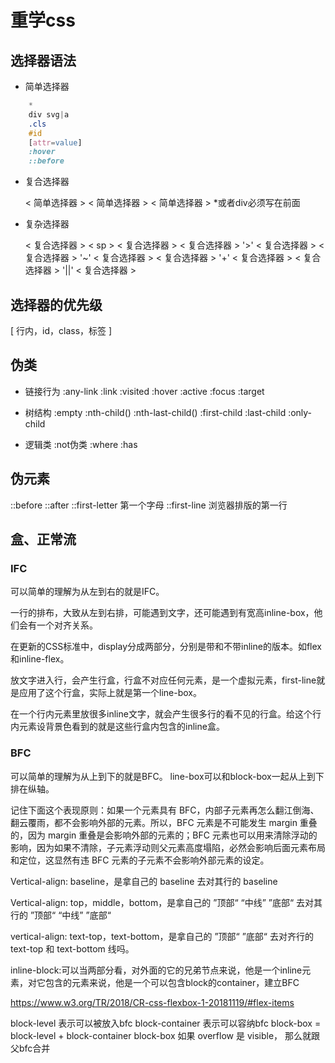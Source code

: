 # 重学css

## 选择器语法

* 简单选择器

```css
    *
    div svg|a
    .cls
    #id
    [attr=value]
    :hover
    ::before
```

* 复合选择器

    < 简单选择器 > < 简单选择器 > < 简单选择器 >
    *或者div必须写在前面

* 复杂选择器

    < 复合选择器 > < sp > < 复合选择器 >
    < 复合选择器 > '>' < 复合选择器 >
    < 复合选择器 > '~' < 复合选择器 >
    < 复合选择器 > '+' < 复合选择器 >
    < 复合选择器 > '||' < 复合选择器 >

## 选择器的优先级

[ 行内，id，class，标签  ]

## 伪类

* 链接行为
    :any-link
    :link :visited
    :hover
    :active
    :focus
    :target

* 树结构
    :empty
    :nth-child()
    :nth-last-child()
    :first-child :last-child :only-child

* 逻辑类
    :not伪类
    :where :has

## 伪元素

::before
::after
::first-letter 第一个字母
::first-line 浏览器排版的第一行

## 盒、正常流

### IFC

可以简单的理解为从左到右的就是IFC。

一行的排布，大致从左到右排，可能遇到文字，还可能遇到有宽高inline-box，他们会有一个对齐关系。

在更新的CSS标准中，display分成两部分，分别是带和不带inline的版本。如flex和inline-flex。

放文字进入行，会产生行盒，行盒不对应任何元素，是一个虚拟元素，first-line就是应用了这个行盒，实际上就是第一个line-box。

在一个行内元素里放很多inline文字，就会产生很多行的看不见的行盒。给这个行内元素设背景色看到的就是这些行盒内包含的inline盒。

### BFC

可以简单的理解为从上到下的就是BFC。
line-box可以和block-box一起从上到下排在纵轴。

记住下面这个表现原则：如果一个元素具有 BFC，内部子元素再怎么翻江倒海、翻云覆雨，都不会影响外部的元素。所以，BFC 元素是不可能发生 margin 重叠的，因为 margin 重叠是会影响外部的元素的；BFC 元素也可以用来清除浮动的影响，因为如果不清除，子元素浮动则父元素高度塌陷，必然会影响后面元素布局和定位，这显然有违 BFC 元素的子元素不会影响外部元素的设定。

Vertical-align: baseline，是拿自己的 baseline 去对其行的 baseline

Vertical-align: top，middle，bottom，是拿自己的 ”顶部“ “中线” ”底部“ 去对其行的 ”顶部“ “中线” ”底部“

vertical-align: text-top，text-bottom，是拿自己的 ”顶部“ ”底部“ 去对齐行的 text-top 和 text-bottom 线吗。

inline-block:可以当两部分看，对外面的它的兄弟节点来说，他是一个inline元素，对它包含的元素来说，他是一个可以包含block的container，建立BFC

https://www.w3.org/TR/2018/CR-css-flexbox-1-20181119/#flex-items

block-level 表示可以被放入bfc
block-container 表示可以容纳bfc
block-box = block-level + block-container
block-box 如果 overflow 是 visible， 那么就跟父bfc合并
